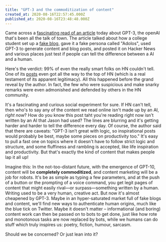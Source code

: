 ```yaml
---
title: "GPT-3 and the commoditization of content"
created_at: 2020-08-16T22:57:45.000Z
published_at: 2020-08-16T23:48:48.000Z
---
```

Came across a [fascinating read of an article](https://www.technologyreview.com/2020/08/14/1006780/ai-gpt-3-fake-blog-reached-top-of-hacker-news/) today about GPT-3, the openAI that's been all the talk of town. The article talked about how a college student set up a [fake blog](https://adolos.substack.com/archive?sort=new), gave it a fake persona called "Adolos", used GPT-3 to generate content and blog posts, and posted it on Hacker News and various places just test if people can tell the difference between a AI and a human.

  

Here's the verdict: 99% of even the really smart folks on HN couldn't tell. One of its [posts](https://adolos.substack.com/p/feeling-unproductive-maybe-you-should) even got all the way to the top of HN (which is a real testament of its apparent legitimacy). All this happened before the grand reveal by the author. In fact, the few who were suspicious and make snarky remarks were even admonished and defended by others in the HN community.

  

It's a fascinating and curious social experiment for sure. If HN can't tell, then who's to say any of the content we read online isn't made up by an AI, _right now_? How do you know this post taht you're reading right now isn't written by an AI that Jason had used? The lines are blurring and it's getting harder and harder to tell the difference every day. Of course, the author said that there are caveats: "GPT-3 isn’t great with logic, so inspirational posts would probably be best, maybe some pieces on productivity too." It's easy to pull a fast one on topics where it doesn't have to follow strict logic and structure, and some fluffiness and rambling is accepted, like life inspiration and productivity. But that's exactly the kind of content that makes people lap it all up! 

  

Imagine this: In the not-too-distant future, with the emergence of GPT-10, content will be **completely commoditized**, and content marketing will be a job for robots. It's be as simple as typing a few parameters, and at the push of a button or the prompting of a voice command, you get legit pages of content that might easily rival—or surpass—something written by a human. Writing used to be a very human, creative act. But now it's almost cheapened by GPT-3. Maybe in an hyper-saturated market full of fake blogs and content, we'll find new ways to authenticate human origins, much like the blue tick on Twitter. Maybe it doesn't matter – informational (and boring) content work can then be passed on to bots to get done, just like how rote and monotonous tasks are now replaced by bots, while we humans can do stuff which truly inspires us: poetry, fiction, humour, sarcasm.

  

Should we be concerned? Or just lean into it?
